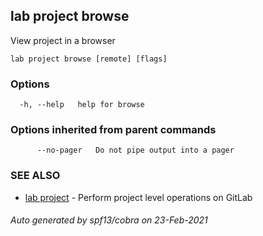 ## lab project browse

View project in a browser

```
lab project browse [remote] [flags]
```

### Options

```
  -h, --help   help for browse
```

### Options inherited from parent commands

```
      --no-pager   Do not pipe output into a pager
```

### SEE ALSO

* [lab project](lab_project.md)	 - Perform project level operations on GitLab

###### Auto generated by spf13/cobra on 23-Feb-2021
